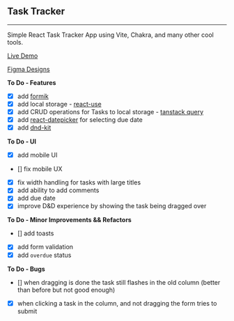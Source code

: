 ## Task Tracker

---

Simple React Task Tracker App using Vite, Chakra, and many other cool tools.

[Live Demo](https://reacttasktracker.com)

[Figma Designs](https://www.figma.com/file/oxen1fyXzt5rAciomHfg5K/Custom-Dashboard?type=design&node-id=0%3A1&mode=design&t=ikNPDA17SQajEloH-1)

**To Do - Features**

- [x] add [formik](https://formik.org/)
- [x] add local storage - [react-use](https://github.com/streamich/react-use/blob/master/docs/useLocalStorage.md)
- [x] add CRUD operations for Tasks to local storage - [tanstack query](https://tanstack.com/query/latest)
- [x] add [react-datepicker](https://github.com/Hacker0x01/react-datepicker) for selecting due date
- [x] add [dnd-kit](https://github.com/clauderic/dnd-kit/tree/master)

**To Do - UI**

- [x] add mobile UI
- [] fix mobile UX
- [x] fix width handling for tasks with large titles
- [x] add ability to add comments
- [x] add due date
- [x] improve D&D experience by showing the task being dragged over

**To Do - Minor Improvements && Refactors**

- [] add toasts
- [x] add form validation
- [x] add `overdue` status

**To Do - Bugs**

- [] when dragging is done the task still flashes in the old column (better than before but not good enough)
- [x] when clicking a task in the column, and not dragging the form tries to submit
